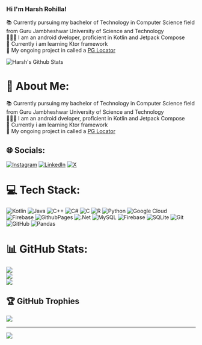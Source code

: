 ### Hi I'm Harsh Rohilla!

📚 Currently pursuing my bachelor of Technology in Computer Science field from Guru Jambheshwar University of Science and Technology<br/>
👨🏻‍💻 I am an android dveloper, proficient in Kotlin and Jetpack Compose<br/>
💭 Currently i am learning Ktor framework<br/>
📍 My ongoing project in called a [PG Locator](https://github.com/HarshRohilla1/PG-Locator-)<br/>

![Harsh's Github Stats](https://github-readme-stats.vercel.app/api?username=HarshRohilla1&theme=vue-dark&show_icons=true)

# 💫 About Me:
📚 Currently pursuing my bachelor of Technology in Computer Science field from Guru Jambheshwar University of Science and Technology<br>👨🏻‍💻 I am an android dveloper, proficient in Kotlin and Jetpack Compose<br>💭 Currently i am learning Ktor framework<br>📍 My ongoing project in called a [PG Locator](https://github.com/HarshRohilla1/PG-Locator-)


## 🌐 Socials:
[![Instagram](https://img.shields.io/badge/Instagram-%23E4405F.svg?logo=Instagram&logoColor=white)](https://instagram.com/harshrohilla.199) [![LinkedIn](https://img.shields.io/badge/LinkedIn-%230077B5.svg?logo=linkedin&logoColor=white)](https://linkedin.com/in/harsh-rohilla1) [![X](https://img.shields.io/badge/X-black.svg?logo=X&logoColor=white)](https://x.com/Harshro61990581) 

# 💻 Tech Stack:
![Kotlin](https://img.shields.io/badge/kotlin-%237F52FF.svg?style=for-the-badge&logo=kotlin&logoColor=white) ![Java](https://img.shields.io/badge/java-%23ED8B00.svg?style=for-the-badge&logo=openjdk&logoColor=white) ![C++](https://img.shields.io/badge/c++-%2300599C.svg?style=for-the-badge&logo=c%2B%2B&logoColor=white) ![C#](https://img.shields.io/badge/c%23-%23239120.svg?style=for-the-badge&logo=csharp&logoColor=white) ![C](https://img.shields.io/badge/c-%2300599C.svg?style=for-the-badge&logo=c&logoColor=white) ![R](https://img.shields.io/badge/r-%23276DC3.svg?style=for-the-badge&logo=r&logoColor=white) ![Python](https://img.shields.io/badge/python-3670A0?style=for-the-badge&logo=python&logoColor=ffdd54) ![Google Cloud](https://img.shields.io/badge/GoogleCloud-%234285F4.svg?style=for-the-badge&logo=google-cloud&logoColor=white) ![Firebase](https://img.shields.io/badge/firebase-%23039BE5.svg?style=for-the-badge&logo=firebase) ![GithubPages](https://img.shields.io/badge/github%20pages-121013?style=for-the-badge&logo=github&logoColor=white) ![.Net](https://img.shields.io/badge/.NET-5C2D91?style=for-the-badge&logo=.net&logoColor=white) ![MySQL](https://img.shields.io/badge/mysql-4479A1.svg?style=for-the-badge&logo=mysql&logoColor=white) ![Firebase](https://img.shields.io/badge/firebase-a08021?style=for-the-badge&logo=firebase&logoColor=ffcd34) ![SQLite](https://img.shields.io/badge/sqlite-%2307405e.svg?style=for-the-badge&logo=sqlite&logoColor=white) ![Git](https://img.shields.io/badge/git-%23F05033.svg?style=for-the-badge&logo=git&logoColor=white) ![GitHub](https://img.shields.io/badge/github-%23121011.svg?style=for-the-badge&logo=github&logoColor=white) ![Pandas](https://img.shields.io/badge/pandas-%23150458.svg?style=for-the-badge&logo=pandas&logoColor=white)
# 📊 GitHub Stats:
![](https://github-readme-stats.vercel.app/api?username=HarshRohilla1&theme=dark&hide_border=false&include_all_commits=true&count_private=true)<br/>
![](https://github-readme-streak-stats.herokuapp.com/?user=HarshRohilla1&theme=dark&hide_border=false)<br/>
![](https://github-readme-stats.vercel.app/api/top-langs/?username=HarshRohilla1&theme=dark&hide_border=false&include_all_commits=true&count_private=true&layout=compact)

## 🏆 GitHub Trophies
![](https://github-profile-trophy.vercel.app/?username=HarshRohilla1&theme=radical&no-frame=false&no-bg=false&margin-w=4)

---
[![](https://visitcount.itsvg.in/api?id=HarshRohilla1&icon=6&color=3)](https://visitcount.itsvg.in)

<!-- Proudly created with GPRM ( https://gprm.itsvg.in ) -->
